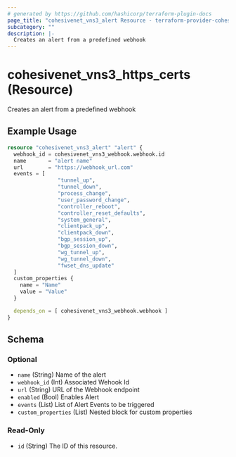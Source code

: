 ```yaml
---
# generated by https://github.com/hashicorp/terraform-plugin-docs
page_title: "cohesivenet_vns3_alert Resource - terraform-provider-cohesivenet"
subcategory: ""
description: |-
  Creates an alert from a predefined webhook
---
```


# cohesivenet_vns3_https_certs (Resource)

Creates an alert from a predefined webhook

## Example Usage

```terraform
resource "cohesivenet_vns3_alert" "alert" {
  webhook_id = cohesivenet_vns3_webhook.webhook.id
  name       = "alert name"
  url        = "https://webhook_url.com"
  events = [
                "tunnel_up",
                "tunnel_down",
                "process_change",
                "user_password_change",
                "controller_reboot",
                "controller_reset_defaults",
                "system_general",
                "clientpack_up",
                "clientpack_down",
                "bgp_session_up",
                "bgp_session_down",
                "wg_tunnel_up",
                "wg_tunnel_down",
                "fwset_dns_update"
  ]
  custom_properties {
    name = "Name"
    value = "Value"
  }

  depends_on = [ cohesivenet_vns3_webhook.webhook ]
}
```

<!-- schema generated by tfplugindocs -->
## Schema

### Optional

- `name` (String) Name of the alert
- `webhook_id` (Int) Associated Wehook Id
- `url` (String) URL of the Webhook endpoint
- `enabled` (Bool) Enables Alert
- `events` (List) List of Alert Events to be triggered
- `custom_properties` (List) Nested block for custom properties

### Read-Only

- `id` (String) The ID of this resource.

